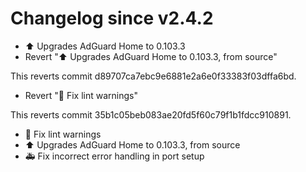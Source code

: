 # Changelog since v2.4.2
- ⬆ Upgrades AdGuard Home to 0.103.3 
- Revert "⬆ Upgrades AdGuard Home to 0.103.3, from source"

This reverts commit d89707ca7ebc9e6881e2a6e0f33383f03dffa6bd. 
- Revert "👕 Fix lint warnings"

This reverts commit 35b1c05beb083ae20fd5f60c79f1b1fdcc910891. 
- 👕 Fix lint warnings 
- ⬆ Upgrades AdGuard Home to 0.103.3, from source 
- 🚑 Fix incorrect error handling in port setup 
